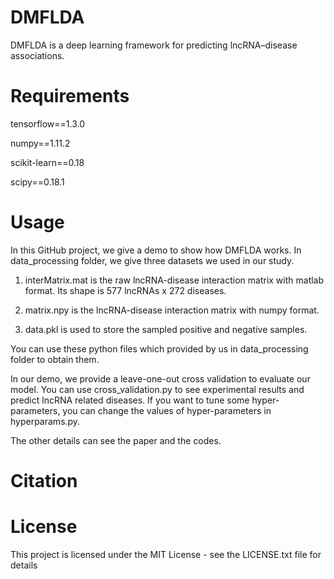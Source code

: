 # DMFLDA
DMFLDA is a deep learning framework for predicting lncRNA–disease associations.

# Requirements

tensorflow==1.3.0

numpy==1.11.2

scikit-learn==0.18

scipy==0.18.1

# Usage

  In this GitHub project, we give a demo to show how DMFLDA works. In data_processing folder, we give three datasets we used in our study.
  
  1. interMatrix.mat is the raw lncRNA-disease interaction matrix with matlab format. Its shape is 577 lncRNAs x 272 diseases.
  
  2. matrix.npy is the lncRNA-disease interaction matrix with numpy format.
  
  3. data.pkl is used to store the sampled positive and negative samples.
  
  You can use these python files which provided by us in data_processing folder to obtain them.
  
  In our demo, we provide a leave-one-out cross validation to evaluate our model. You can use cross_validation.py to see experimental results and predict lncRNA related diseases. If you want to tune some hyper-parameters, you can change the values of hyper-parameters in hyperparams.py. 

  The other details can see the paper and the codes.
  

# Citation

# License
This project is licensed under the MIT License - see the LICENSE.txt file for details
